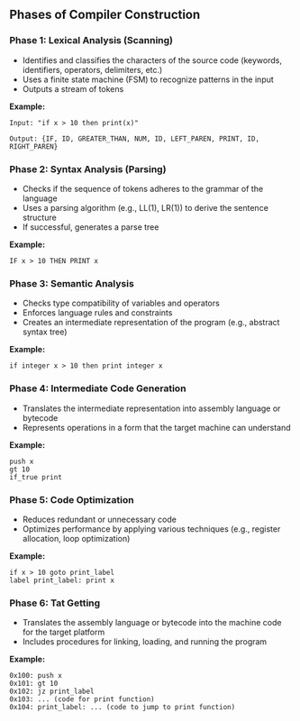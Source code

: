 ## Phases of Compiler Construction

### Phase 1: Lexical Analysis (Scanning)

- Identifies and classifies the characters of the source code (keywords, identifiers, operators, delimiters, etc.)
- Uses a finite state machine (FSM) to recognize patterns in the input
- Outputs a stream of tokens


**Example:**
```
Input: "if x > 10 then print(x)"

Output: {IF, ID, GREATER_THAN, NUM, ID, LEFT_PAREN, PRINT, ID, RIGHT_PAREN}
```

### Phase 2: Syntax Analysis (Parsing)

- Checks if the sequence of tokens adheres to the grammar of the language
- Uses a parsing algorithm (e.g., LL(1), LR(1)) to derive the sentence structure
- If successful, generates a parse tree


**Example:**
```
IF x > 10 THEN PRINT x
```

### Phase 3: Semantic Analysis

- Checks type compatibility of variables and operators
- Enforces language rules and constraints
- Creates an intermediate representation of the program (e.g., abstract syntax tree)


**Example:**
```
if integer x > 10 then print integer x
```

### Phase 4: Intermediate Code Generation

- Translates the intermediate representation into assembly language or bytecode
- Represents operations in a form that the target machine can understand


**Example:**
```
push x
gt 10
if_true print
```

### Phase 5: Code Optimization

- Reduces redundant or unnecessary code
- Optimizes performance by applying various techniques (e.g., register allocation, loop optimization)


**Example:**
```
if x > 10 goto print_label
label print_label: print x
```

### Phase 6: Tat Getting

- Translates the assembly language or bytecode into the machine code for the target platform
- Includes procedures for linking, loading, and running the program


**Example:**
```
0x100: push x
0x101: gt 10
0x102: jz print_label
0x103: ... (code for print function)
0x104: print_label: ... (code to jump to print function)
```